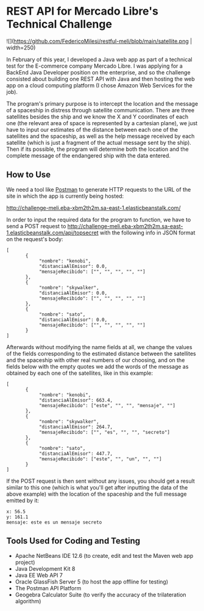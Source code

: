 # REST API for Mercado Libre's Technical Challenge

![](https://github.com/FedericoMilesi/restful-meli/blob/main/satellite.png | width=250)

In February of this year, I developed a Java web app as part of a technical test for the E-commerce company Mercado Libre. I was applying for a BackEnd Java Developer position on the enterprise, and so the challenge consisted about building one REST API with Java and then hosting the web app on a cloud computing platform (I chose Amazon Web Services for the job). 

The program's primary purpose is to intercept the location and the message of a spaceship in distress through satellite communication. There are three satellites besides the ship and we know the X and Y coordinates of each one (the relevant area of space is represented by a cartesian plane), we just have to input our estimates of the distance between each one of the satellites and the spaceship, as well as the help message received by each satellite (which is just a fragment of the actual message sent by the ship). Then if its possible, the program will determine both the location and the complete message of the endangered ship with the data entered.

## How to Use

We need a tool like [Postman](https://www.postman.com/) to generate HTTP requests to the URL of the site in which the app is currently being hosted:

http://challenge-meli.eba-xbm2th2m.sa-east-1.elasticbeanstalk.com/

In order to input the required data for the program to function, we have to send a POST request to http://challenge-meli.eba-xbm2th2m.sa-east-1.elasticbeanstalk.com/api/topsecret with the following info in JSON format on the request's body:


```
[
       {
            "nombre": "kenobi",
            "distanciaAlEmisor": 0.0,
            "mensajeRecibido": ["", "", "", "", ""]
       },
       {
            "nombre": "skywalker",
            "distanciaAlEmisor": 0.0,
            "mensajeRecibido": ["", "", "", "", ""]
       },
       {
            "nombre": "sato",
            "distanciaAlEmisor": 0.0,
            "mensajeRecibido": ["", "", "", "", ""]
       }
]
```

Afterwards without modifying the name fields at all, we change the values of the fields corresponding to the estimated distance between the satellites and the spaceship with other real numbers of our choosing, and on the fields below with the empty quotes we add the words of the message as obtained by each one of the satellites, like in this example:

```
[
       {
            "nombre": "kenobi",
            "distanciaAlEmisor": 663.4,
            "mensajeRecibido": ["este", "", "", "mensaje", ""]
       },
       {
            "nombre": "skywalker",
            "distanciaAlEmisor": 264.7,
            "mensajeRecibido": ["", "es", "", "", "secreto"]
       },
       {
            "nombre": "sato",
            "distanciaAlEmisor": 447.7,
            "mensajeRecibido": ["este", "", "un", "", ""]
       }
]
```

If the POST request is then sent without any issues, you should get a result similar to this one (which is what you'll get after inputting the data of the above example) with the location of the spaceship and the full message emitted by it:

```
x: 56.5
y: 161.1
mensaje: este es un mensaje secreto 
```

## Tools Used for Coding and Testing

- Apache NetBeans IDE 12.6 (to create, edit and test the Maven web app project)
- Java Development Kit 8
- Java EE Web API 7
- Oracle GlassFish Server 5 (to host the app offline for testing)
- The Postman API Platform
- Geogebra Calculator Suite (to verify the accuracy of the trilateration algorithm)
